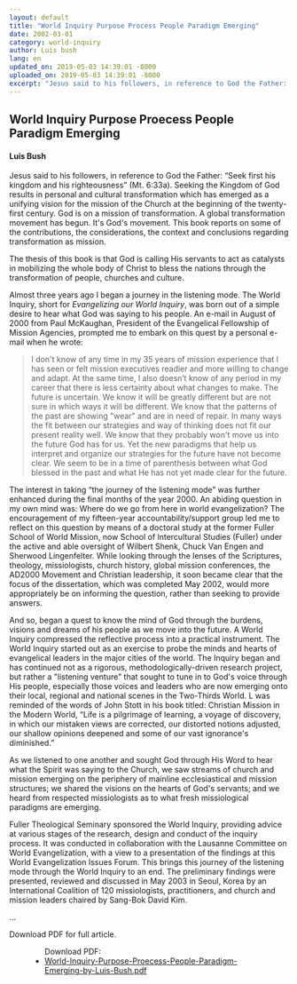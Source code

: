 ```yaml
---
layout: default
title: "World Inquiry Purpose Process People Paradigm Emerging"
date: 2002-03-01
category: world-inquiry
author: Luis bush
lang: en
updated_on: 2019-05-03 14:39:01 -8000
uploaded_on: 2019-05-03 14:39:01 -8000
excerpt: "Jesus said to his followers, in reference to God the Father: “Seek first his kingdom and his righteousness” (Mt. 6:33a). Seeking the Kingdom of God results in personal and cultural transformation which has emerged as a unifying vision for the mission of the Church at the beginning of the twenty-first century. God is on a mission of transformation. A global transformation movement has begun. It's God's movement. This book reports on some of the contributions, the considerations, the context and conclusions regarding transformation as mission."
---
```

<article data-publication-date="{{page.date}}" data-uploaded_on="{{page.uploaded_on}}" data-updated-on="{{page.updated_on}}" data-category="{{page.category}}">
  <h1>World Inquiry Purpose Proecess People Paradigm Emerging</h1>
  <h4>Luis Bush</h4>

  <p>Jesus said to his followers, in reference to God the Father: “Seek first his kingdom and his righteousness” (Mt. 6:33a). Seeking the Kingdom of God results in personal and cultural transformation which has emerged as a unifying vision for the mission of the Church at the beginning of the twenty-first century. God is on a mission of transformation. A global transformation movement has begun. It's God's movement. This book reports on some of the contributions, the considerations, the context and conclusions regarding transformation as mission.</p>

  <p>The thesis of this book is that God is calling His servants to act as catalysts in mobilizing the whole body of Christ to bless the nations through the transformation of people, churches and culture.</p>

  <p>Almost three years ago I began a journey in the listening mode. The World Inquiry, short for <em>Evangelizing our World Inquiry</em>, was born out of a simple desire to hear what God was saying to his people. An e-mail in August of 2000 from Paul McKaughan, President of the Evangelical Fellowship of Mission Agencies, prompted me to embark on this quest by a personal e-mail when he wrote:</p>

  <blockquote class="indented">I don't know of any time in my 35 years of mission experience that l has seen or felt mission executives readier and more willing to change and adapt. At the same time, l also doesn’t know of any period in my career that there is less certainty about what changes to make. The future is uncertain. We know it will be greatly different but are not sure in which ways it will be different. We know that the patterns of the past are showing "wear" and are in need of repair. In many ways the fit between our strategies and way of thinking does not fit our present reality well. We know that they probably won't move us into the future God has for us. Yet the new paradigms that help us interpret and organize our strategies for the future have not become clear. We seem to be in a time of parenthesis between what God blessed in the past and what He has not yet made clear for the future.</blockquote>

  <p>The interest in taking “the journey of the listening mode” was further enhanced during the final months of the year 2000. An abiding question in my own mind was: Where do we go from
  here in world evangelization? The encouragement of my fifteen-year accountability/support group led me to reflect on this question by means of a doctoral study at the former Fuller School of World Mission, now School of lntercultural Studies (Fuller) under the active and able oversight of Wilbert Shenk, Chuck Van Engen and Sherwood Lingenfelter. While looking through the lenses of the Scriptures, theology, missiologists, church history, global mission conferences, the AD2000 Movement and Christian leadership, it soon became clear that the focus of the dissertation, which was completed May 2002, would more appropriately be on informing the question, rather than seeking to provide answers.</p>

  <p>And so, began a quest to know the mind of God through the burdens, visions and dreams of his people as we move into the future. A World Inquiry compressed the reflective process into a practical instrument. The World Inquiry started out as an exercise to probe the minds and hearts of evangelical leaders in the major cities of the world. The Inquiry began and has continued not as a rigorous, methodologically-driven research project, but rather a "listening venture" that sought to tune in to God's voice through His people, especially those voices and leaders who are now emerging onto their local, regional and national scenes in the Two-Thirds World. L was reminded of the words of John Stott in his book titled: Christian Mission in the Modern World, “Life is a pilgrimage of learning, a voyage of discovery, in which our mistaken views are corrected, our distorted notions adjusted, our shallow opinions deepened and some of our vast ignorance's diminished.”</p>

  <p>As we listened to one another and sought God through His Word to hear what the Spirit was saying to the Church, we saw streams of church and mission emerging on the periphery of mainline ecclesiastical and mission structures; we shared the visions on the hearts of God's servants; and we heard from respected missiologists as to what fresh missiological paradigms are emerging.</p>

  <p>Fuller Theological Seminary sponsored the World Inquiry, providing advice at various stages of the research, design and conduct of the inquiry process. It was conducted in collaboration with the Lausanne Committee on World Evangelization, with a view to a presentation of the findings at this World Evangelization Issues Forum. This brings this journey of the listening mode through the World Inquiry to an end. The preliminary findings were presented, reviewed and discussed in May 2003 in Seoul, Korea by an International Coalition of 120 missiologists, practitioners, and church and mission leaders chaired by Sang-Bok David Kim.</p>

  <p>...</p>

  <p>Download PDF for full article.</p>


  <figure class="resource-links">
    <ul>Download PDF:
      <li><a href="{{ site.baseurl }}/assets/pdf/2002-03-01/World-Inquiry-Purpose-Proecess-People-Paradigm-Emerging-by-Luis-Bush.pdf">World-Inquiry-Purpose-Proecess-People-Paradigm-Emerging-by-Luis-Bush.pdf</a></li>
    </ul>
  </figure>
</article>

